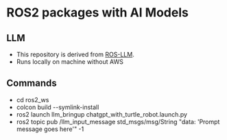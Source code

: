 # ROS2 packages with AI Models

## LLM 
- This repository is derived from [ROS-LLM](https://github.com/Auromix/ROS-LLM). 
- Runs locally on machine without AWS

## Commands
- cd ros2_ws
- colcon build --symlink-install   
- ros2 launch llm_bringup chatgpt_with_turtle_robot.launch.py
- ros2 topic pub /llm_input_message std_msgs/msg/String "data: 'Prompt message goes here'" -1
